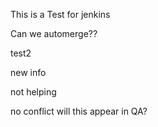 
This is a Test for jenkins

Can we automerge??

test2

new info

not helping

no conflict
will this appear in QA?

